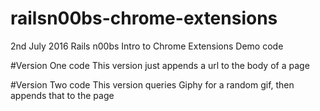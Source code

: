 # railsn00bs-chrome-extensions
2nd July 2016 Rails n00bs Intro to Chrome Extensions Demo code

#Version One code
This version just appends a url to the body of a page

#Version Two code
This version queries Giphy for a random gif, then appends that to the page
